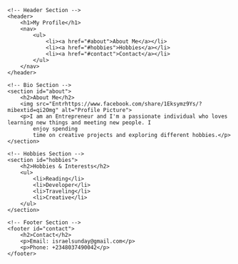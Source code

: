 <!DOCTYPE html>
<html lang="en">

<head>
    <meta charset="UTF-8">
    <title>My Profile</title>
</head>

<body>

    <!-- Header Section -->
    <header>
        <h1>My Profile</h1>
        <nav>
            <ul>
                <li><a href="#about">About Me</a></li>
                <li><a href="#hobbies">Hobbies</a></li>
                <li><a href="#contact">Contact</a></li>
            </ul>
        </nav>
    </header>

    <!-- Bio Section -->
    <section id="about">
        <h2>About Me</h2>
        <img src="Entrhttps://www.facebook.com/share/1Eksymz9Ys/?mibextid=qi2Omg" alt="Profile Picture">
        <p>I am an Entrepreneur and I'm a passionate individual who loves learning new things and meeting new people. I
            enjoy spending
            time on creative projects and exploring different hobbies.</p>
    </section>

    <!-- Hobbies Section -->
    <section id="hobbies">
        <h2>Hobbies & Interests</h2>
        <ul>
            <li>Reading</li>
            <li>Developer</li>
            <li>Traveling</li>
            <li>Creative</li>
        </ul>
    </section>

    <!-- Footer Section -->
    <footer id="contact">
        <h2>Contact</h2>
        <p>Email: israelsunday@gmail.com</p>
        <p>Phone: +2348037490042</p>
    </footer>

</body>

</html>
